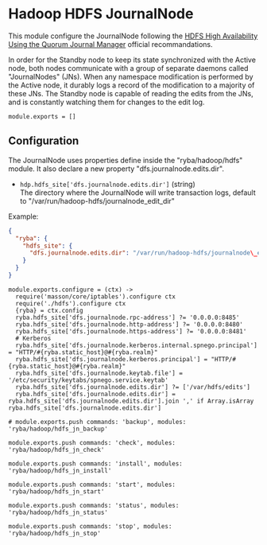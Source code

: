 
# Hadoop HDFS JournalNode

This module configure the JournalNode following the 
[HDFS High Availability Using the Quorum Journal Manager][qjm] official 
recommandations.

In order for the Standby node to keep its state synchronized with the Active 
node, both nodes communicate with a group of separate daemons called 
"JournalNodes" (JNs). When any namespace modification is performed by the Active 
node, it durably logs a record of the modification to a majority of these JNs. 
The Standby node is capable of reading the edits from the JNs, and is constantly 
watching them for changes to the edit log.

    module.exports = []

## Configuration

The JournalNode uses properties define inside the "ryba/hadoop/hdfs" module. It
also declare a new property "dfs.journalnode.edits.dir".

*   `hdp.hdfs_site['dfs.journalnode.edits.dir']` (string)   
    The directory where the JournalNode will write transaction logs, default
    to "/var/run/hadoop-hdfs/journalnode\_edit\_dir"

Example:

```json
{
  "ryba": {
    "hdfs_site": {
      "dfs.journalnode.edits.dir": "/var/run/hadoop-hdfs/journalnode\_edit\_dir"
    }
  }
}
```

    module.exports.configure = (ctx) ->
      require('masson/core/iptables').configure ctx
      require('./hdfs').configure ctx
      {ryba} = ctx.config
      ryba.hdfs_site['dfs.journalnode.rpc-address'] ?= '0.0.0.0:8485'
      ryba.hdfs_site['dfs.journalnode.http-address'] ?= '0.0.0.0:8480'
      ryba.hdfs_site['dfs.journalnode.https-address'] ?= '0.0.0.0:8481'
      # Kerberos
      ryba.hdfs_site['dfs.journalnode.kerberos.internal.spnego.principal'] = "HTTP/#{ryba.static_host}@#{ryba.realm}"
      ryba.hdfs_site['dfs.journalnode.kerberos.principal'] = "HTTP/#{ryba.static_host}@#{ryba.realm}"
      ryba.hdfs_site['dfs.journalnode.keytab.file'] = '/etc/security/keytabs/spnego.service.keytab'
      ryba.hdfs_site['dfs.journalnode.edits.dir'] ?= ['/var/hdfs/edits']
      ryba.hdfs_site['dfs.journalnode.edits.dir'] = ryba.hdfs_site['dfs.journalnode.edits.dir'].join ',' if Array.isArray ryba.hdfs_site['dfs.journalnode.edits.dir']

    # module.exports.push commands: 'backup', modules: 'ryba/hadoop/hdfs_jn_backup'

    module.exports.push commands: 'check', modules: 'ryba/hadoop/hdfs_jn_check'

    module.exports.push commands: 'install', modules: 'ryba/hadoop/hdfs_jn_install'

    module.exports.push commands: 'start', modules: 'ryba/hadoop/hdfs_jn_start'

    module.exports.push commands: 'status', modules: 'ryba/hadoop/hdfs_jn_status'

    module.exports.push commands: 'stop', modules: 'ryba/hadoop/hdfs_jn_stop'


[qjm]: http://hadoop.apache.org/docs/r2.3.0/hadoop-yarn/hadoop-yarn-site/HDFSHighAvailabilityWithQJM.html#Architecture



